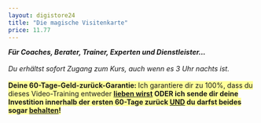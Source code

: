 ```yaml
---
layout: digistore24
title: "Die magische Visitenkarte"
price: 11.77
---
```

<div><em><strong>F&#xFC;r Coaches, Berater, Trainer, Experten und&#xA0;Dienstleister...<br></strong><br>Du erh&#xE4;ltst sofort Zugang zum Kurs, auch wenn es 3 Uhr nachts ist.</em><br>
<div><strong><strong><strong><br><span style="background-color:#ffff99;"><strong><strong><strong><strong><strong>Deine 60-Tage-Geld-zur&#xFC;ck-Garantie: </strong></strong></strong></strong></strong></span></strong></strong></strong><span style="background-color:#ffff99;">Ich garantiere dir zu 100%, dass du dieses Video-Training entweder </span><strong><strong><strong><span style="background-color:#ffff99;"><strong><strong><strong><strong><strong><u>lieben wirst</u> ODER <strong>ich sende dir deine Investition innerhalb der ersten 60-Tage zur&#xFC;ck <u>UND</u> du darfst beides sogar <u>behalten</u>!</strong></strong></strong></strong></strong></strong></span><br></strong></strong></strong></div><br>
</div><br>
<div>&#xA0;</div>